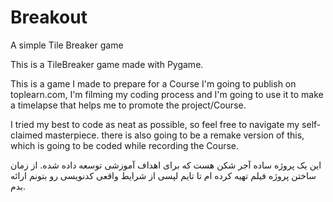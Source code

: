 # Breakout
A simple Tile Breaker game

This is a TileBreaker game made with Pygame.

This is a game I made to prepare for a Course I'm going to publish on toplearn.com, I'm filming my coding process and I'm going to use it to make a timelapse that helps me to promote the project/Course.

I tried my best to code as neat as possible, so feel free to navigate my self-claimed masterpiece.
there is also going to be a remake version of this, which is going to be coded while recording the Course.

این یک پروژه ساده آجر شکن هست که برای اهداف آموزشی توسعه داده شده. از زمان ساختن پروژه فیلم تهیه کرده ام تا تایم لپسی از شرایط واقعی
کدنویسی رو بتونم ارائه بدم.

